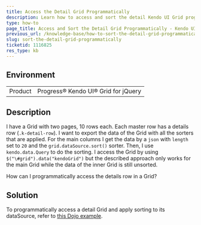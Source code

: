 ```yaml
---
title: Access the Detail Grid Programmatically
description: Learn how to access and sort the detail Kendo UI Grid programmatically.
type: how-to
page_title: Access and Sort the Detail Grid Programmatically - Kendo UI Grid for jQuery
previous_url: /knowledge-base/how-to-sort-the-detail-grid-programmatically
slug: sort-the-detail-grid-programmatically
ticketid: 1116825
res_type: kb
---
```


## Environment

<table>
 <tr>
  <td>Product</td>
  <td>Progress® Kendo UI® Grid for jQuery</td> 
 </tr>
</table>

## Description

I have a Grid with two pages, 10 rows each. Each master row has a details row (`.k-detail-row`). I want to export the data of the Grid with all the sorters that are applied. For the main columns I get the data by a `json` with `length` set to `20` and the `grid.dataSource.sort()` sorter. Then, I use `kendo.data.Query` to do the sorting. I access the Grid by using `$("\#grid").data("kendoGrid")` but the described approach only works for the main Grid while the data of the inner Grid is still unsorted.

How can I programmatically access the details row in a Grid?

## Solution

To programmatically access a detail Grid and apply sorting to its dataSource, refer to [this Dojo example](https://dojo.telerik.com/iSAKi).
